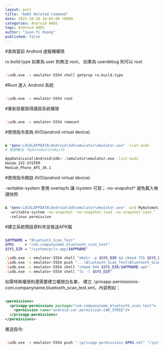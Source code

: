 ```yaml
---
layout: post
title: "AAOS Related Command"
date: 2025-10-28 16:03:00 +0800
categories: Android AAOS
tags: Android AAOS
author: "Jyun-Yi Huang"
published: false
---
```


#查詢當前 Android 虛擬機權限

ro.build.type 如果為 user 則無法 root，
如果為 userdebug 則可以 root

```bash

.\adb.exe -s emulator-5554 shell getprop ro.build.type

```

#Root 進入 Android 系統

```bash

.\adb.exe -s emulator-5554 root

```

#重新掛載取得讀寫系統權限

```bash

.\adb.exe -s emulator-5554 remount

```

#使用指令查詢 AVD(android virtual device)

```bash

& "$env:LOCALAPPDATA\Android\Sdk\emulator\emulator.exe" -list-avds
# 假設輸出：MyAutomotiveApi35

AppData\Local\Android\Sdk> .\emulator\emulator.exe -list-avds
Honda_IVI-SYSTEM
Medium_Phone_API_36.1

```

#使用指令開啟 AVD(android virtual device)

-writable-system 會用 overlayfs 讓 /system 可寫；-no-snapshot* 避免載入唯讀快照

```bash

& "$env:LOCALAPPDATA\Android\Sdk\emulator\emulator.exe" -avd MyAutomotiveApi35 `
  -writable-system -no-snapshot -no-snapshot-load -no-snapshot-save `
  -selinux permissive


```

#建立系統預設資料夾並推送APK檔

```bash

$APPNAME = "Bluetooth_Scan_Test"
$PKG     = "com.companyname.bluetooth_scan_test"
$SYS_DIR = "/system/priv-app/$APPNAME"

.\adb.exe -s emulator-5554 shell "mkdir -p $SYS_DIR && chmod 755 $SYS_DIR"
.\adb.exe -s emulator-5554 push "...\Bluetooth_Scan_Test\Bluetooth_Scan_Test\bin\Debug\net9.0-android\com.companyname.bluetooth_scan_test-Signed.apk" "$SYS_DIR/$APPNAME.apk"
.\adb.exe -s emulator-5554 shell "chmod 644 $SYS_DIR/$APPNAME.apk"
.\adb.exe -s emulator-5554 shell "ls -l $SYS_DIR"

```

如需特殊權限則還需要建立權限白名單，
建立 .\privapp-permissions-com.companyname.bluetooth\_scan\_test.xml，內容例如：

```xml

<permissions>
  <privapp-permissions package="com.companyname.bluetooth_scan_test">
    <permission name="android.car.permission.CAR_SPEED"/>
  </privapp-permissions>
</permissions>

```

推送指令:

```bash

.\adb.exe -s emulator-5554 push ".\privapp-permissions-$PKG.xml" "/system/etc/permissions/"


```
